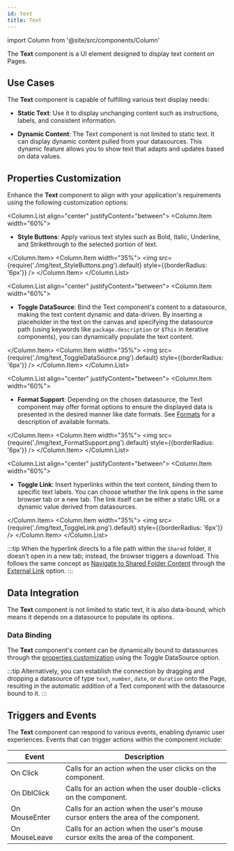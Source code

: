 ```yaml
---
id: text
title: Text
---
```

import Column from '@site/src/components/Column'

The **Text** component is a UI element designed to display text content on Pages.


## Use Cases

The **Text** component is capable of fulfilling various text display needs:

- **Static Text**: Use it to display unchanging content such as instructions, labels, and consistent information.

- **Dynamic Content**: The Text component is not limited to static text. It can display dynamic content pulled from your datasources. This dynamic feature allows you to show text that adapts and updates based on data values.


## Properties Customization

Enhance the **Text** component to align with your application's requirements using the following customization options:

<Column.List align="center" justifyContent="between">
	<Column.Item width="60%">
        <ul>
            <li><strong>Style Buttons</strong>: Apply various text styles such as Bold, Italic, Underline, and Strikethrough to the selected portion of text. </li>
        </ul>
	</Column.Item>
	<Column.Item width="35%">
         <img src={require('./img/text_StyleButtons.png').default} style={{borderRadius: '6px'}} />
	</Column.Item>
</Column.List>

<Column.List align="center" justifyContent="between">
	<Column.Item width="60%">
        <ul>
            <li><strong>Toggle DataSource</strong>: Bind the Text component's content to a datasource, making the text content dynamic and data-driven. By inserting a placeholder in the text on the canvas and specifying the datasource path (using keywords like <code>package.description</code> or <code>$This</code> in iterative components), you can dynamically populate the text content. </li>
        </ul>
	</Column.Item>
	<Column.Item width="35%">
         <img src={require('./img/text_ToggleDataSource.png').default} style={{borderRadius: '6px'}} />
	</Column.Item>
</Column.List>


<Column.List align="center" justifyContent="between">
	<Column.Item width="60%">
        <ul>
            <li><strong>Format Support</strong>: Depending on the chosen datasource, the Text component may offer format options to ensure the displayed data is presented in the desired manner like date formats. See <a href="componentsBasics#data-formatting">Formats</a> for a description of available formats.</li>
        </ul>
	</Column.Item>
	<Column.Item width="35%">
         <img src={require('./img/text_FormatSupport.png').default} style={{borderRadius: '6px'}} />
	</Column.Item>
</Column.List>

<Column.List align="center" justifyContent="between">
	<Column.Item width="60%">
        <ul>
            <li><strong>Toggle Link</strong>: Insert hyperlinks within the text content, binding them to specific text labels. You can choose whether the link opens in the same browser tab or a new tab. The link itself can be either a static URL or a dynamic value derived from datasources. </li>
        </ul>
	</Column.Item>
	<Column.Item width="35%">
         <img src={require('./img/text_ToggleLink.png').default} style={{borderRadius: '6px'}} />
	</Column.Item>
</Column.List>

:::tip 
When the hyperlink directs to a file path within the `Shared` folder, it doesn't open in a new tab; instead, the browser triggers a download.
This follows the same concept as [Navigate to Shared Folder Content](../events.md#navigate-to-shared-folder-content) through the [External Link](../events.md#external-links) option.
:::

## Data Integration

The **Text** component is not limited to static text, it is also data-bound, which means it depends on a datasource to populate its options.

### Data Binding

The **Text** component's content can be dynamically bound to datasources through the [properties customization](#properties-customization) using the Toggle DataSource option. 

:::tip 
Alternatively, you can establish the connection by dragging and dropping a datasource of type `text`, `number`, `date`, or `duration` onto the Page, resulting in the automatic addition of a Text component with the datasource bound to it.
:::

## Triggers and Events

The **Text** component can respond to various events, enabling dynamic user experiences. Events that can trigger actions within the component include:

|Event|Description|
|---|---|
|On Click| Calls for an action when the user clicks on the component. |
|On DblClick| Calls for an action when the user double-clicks on the component. |
|On MouseEnter| Calls for an action when the user's mouse cursor enters the area of the component. |
|On MouseLeave| Calls for an action when the user's mouse cursor exits the area of the component. |
